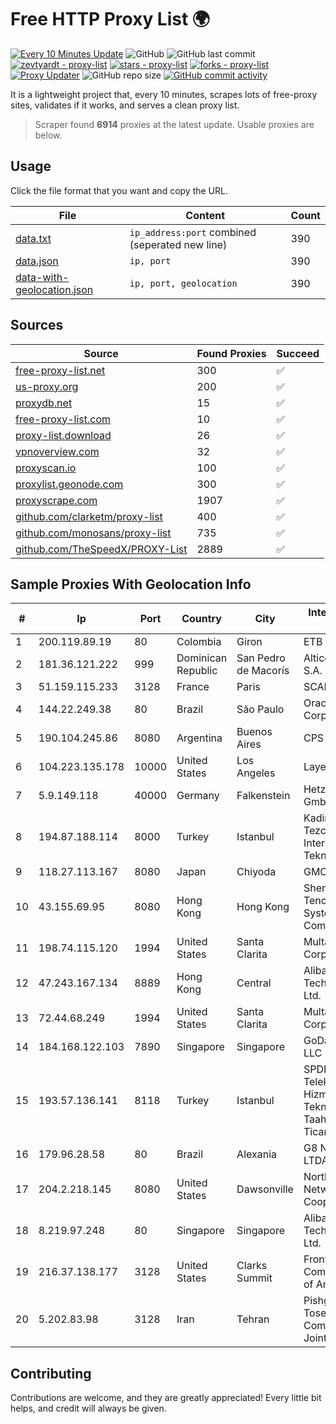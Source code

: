 
# Free HTTP Proxy List 🌍

[![Every 10 Minutes Update](https://github.com/mertguvencli/http-proxy-list/actions/workflows/main.yml/badge.svg?branch=main)](https://github.com/mertguvencli/http-proxy-list/actions/workflows/main.yml)
![GitHub](https://img.shields.io/github/license/mertguvencli/http-proxy-list)
![GitHub last commit](https://img.shields.io/github/last-commit/mertguvencli/http-proxy-list)
[![zevtyardt - proxy-list](https://img.shields.io/static/v1?label=zevtyardt&message=proxy-list&color=blue&logo=github)](https://github.com/zevtyardt/proxy-list "Go to GitHub repo")
[![stars - proxy-list](https://img.shields.io/github/stars/zevtyardt/proxy-list?style=social)](https://github.com/zevtyardt/proxy-list)
[![forks - proxy-list](https://img.shields.io/github/forks/zevtyardt/proxy-list?style=social)](https://github.com/zevtyardt/proxy-list)
[![Proxy Updater](https://github.com/zevtyardt/proxy-list/workflows/Proxy%20Updater/badge.svg)](https://github.com/zevtyardt/proxy-list/actions?query=workflow:"Proxy+Updater")
![GitHub repo size](https://img.shields.io/github/repo-size/zevtyardt/proxy-list)
[![GitHub commit activity](https://img.shields.io/github/commit-activity/m/zevtyardt/proxy-list?logo=commits)](https://github.com/zevtyardt/proxy-list/commits/main)

It is a lightweight project that, every 10 minutes, scrapes lots of free-proxy sites, validates if it works, and serves a clean proxy list.

> Scraper found **6914** proxies at the latest update. Usable proxies are below.

## Usage

Click the file format that you want and copy the URL.

|File|Content|Count|
|----|-------|-----|
|[data.txt](https://raw.githubusercontent.com/mertguvencli/http-proxy-list/main/proxy-list/data.txt)|`ip_address:port` combined (seperated new line)|390|
|[data.json](https://raw.githubusercontent.com/mertguvencli/http-proxy-list/main/proxy-list/data.json)|`ip, port`|390|
|[data-with-geolocation.json](https://raw.githubusercontent.com/mertguvencli/http-proxy-list/main/proxy-list/data-with-geolocation.json)|`ip, port, geolocation`|390|

## Sources

|Source|Found Proxies|Succeed|
|------|-------------|-------|
|[free-proxy-list.net](https://free-proxy-list.net)|300|✅|
|[us-proxy.org](https://www.us-proxy.org)|200|✅|
|[proxydb.net](http://proxydb.net)|15|✅|
|[free-proxy-list.com](https://free-proxy-list.com/?page=&port=&type%5B%5D=http&type%5B%5D=https&up_time=0&search=Search)|10|✅|
|[proxy-list.download](https://www.proxy-list.download/HTTP)|26|✅|
|[vpnoverview.com](https://vpnoverview.com/privacy/anonymous-browsing/free-proxy-servers)|32|✅|
|[proxyscan.io](https://www.proxyscan.io)|100|✅|
|[proxylist.geonode.com](https://proxylist.geonode.com/api/proxy-list?limit=300&page=1&sort_by=lastChecked&sort_type=desc&protocols=http,https)|300|✅|
|[proxyscrape.com](https://api.proxyscrape.com/v2/?request=displayproxies&protocol=http&timeout=10000&country=all&ssl=all&anonymity=all)|1907|✅|
|[github.com/clarketm/proxy-list](https://raw.githubusercontent.com/clarketm/proxy-list/master/proxy-list-raw.txt)|400|✅|
|[github.com/monosans/proxy-list](https://raw.githubusercontent.com/monosans/proxy-list/main/proxies/http.txt)|735|✅|
|[github.com/TheSpeedX/PROXY-List](https://raw.githubusercontent.com/TheSpeedX/PROXY-List/master/http.txt)|2889|✅|


## Sample Proxies With Geolocation Info

|#|Ip|Port|Country|City|Internet Service Provider|
|-|--|----|-------|----|-------------------------|
|1|200.119.89.19|80|Colombia|Giron|ETB - Colombia|
|2|181.36.121.222|999|Dominican Republic|San Pedro de Macorís|Altice Dominicana S.A.|
|3|51.159.115.233|3128|France|Paris|SCALEWAY|
|4|144.22.249.38|80|Brazil|São Paulo|Oracle Corporation|
|5|190.104.245.86|8080|Argentina|Buenos Aires|CPS|
|6|104.223.135.178|10000|United States|Los Angeles|LayerHost|
|7|5.9.149.118|40000|Germany|Falkenstein|Hetzner Online GmbH|
|8|194.87.188.114|8000|Turkey|Istanbul|Kadir Huseyin Tezcan Nosspeed Internet Teknolojileri|
|9|118.27.113.167|8080|Japan|Chiyoda|GMO Internet, Inc.|
|10|43.155.69.95|8080|Hong Kong|Hong Kong|Shenzhen Tencent Computer Systems Company Limited|
|11|198.74.115.120|1994|United States|Santa Clarita|Multacom Corporation|
|12|47.243.167.134|8889|Hong Kong|Central|Alibaba (US) Technology Co., Ltd.|
|13|72.44.68.249|1994|United States|Santa Clarita|Multacom Corporation|
|14|184.168.122.103|7890|Singapore|Singapore|GoDaddy.com, LLC|
|15|193.57.136.141|8118|Turkey|Istanbul|SPDNet Telekomunikasyon Hizmetleri Bilgi Teknolojileri Taahhut Sanayi Ve Ticare|
|16|179.96.28.58|80|Brazil|Alexania|G8 NETWORKS LTDA|
|17|204.2.218.145|8080|United States|Dawsonville|North Georgia Network Cooperative, Inc.|
|18|8.219.97.248|80|Singapore|Singapore|Alibaba (US) Technology Co., Ltd.|
|19|216.37.138.177|3128|United States|Clarks Summit|Frontier Communications of America|
|20|5.202.83.98|3128|Iran|Tehran|Pishgaman Toseeh Ertebatat Company (Private Joint Stock)|



## Contributing

Contributions are welcome, and they are greatly appreciated! Every
little bit helps, and credit will always be given.

